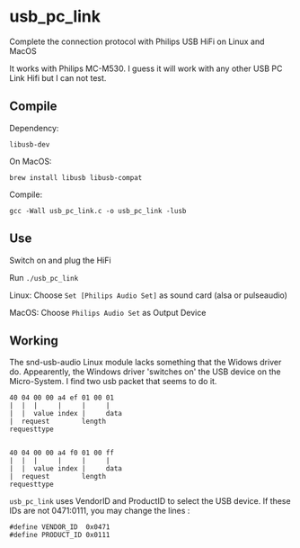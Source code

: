usb_pc_link
===========

Complete the connection protocol with Philips USB HiFi on Linux and MacOS

It works with Philips MC-M530. I guess it will work with any other USB PC Link Hifi but I can not test.

Compile
------- 
Dependency: 

    libusb-dev

On MacOS:

    brew install libusb libusb-compat

Compile:

    gcc -Wall usb_pc_link.c -o usb_pc_link -lusb


Use
---
Switch on and plug the HiFi

Run `./usb_pc_link`

Linux: Choose `Set [Philips Audio Set]` as sound card (alsa or pulseaudio)

MacOS: Choose `Philips Audio Set` as Output Device

Working
-------
The snd-usb-audio Linux module lacks something that the Widows driver do. Appearently, the Windows driver 'switches on' the USB device on the Micro-System.
I find two usb packet that seems to do it.

    40 04 00 00 a4 ef 01 00 01
    |  |  |     |     |     |
    |  |  value index |     data
    |  request        length
    requesttype


    40 04 00 00 a4 f0 01 00 ff
    |  |  |     |     |     |
    |  |  value index |     data
    |  request        length
    requesttype

`usb_pc_link` uses VendorID and ProductID to select the USB device. If these IDs are not 0471:0111, you may change the lines :

    #define VENDOR_ID  0x0471
    #define PRODUCT_ID 0x0111

